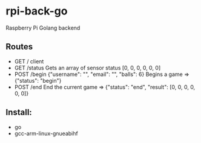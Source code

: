 # rpi-back-go
Raspberry Pi Golang backend

## Routes

* GET / client
* GET /status Gets an array of sensor status [0, 0, 0, 0, 0, 0]
* POST /begin {"username": "", "email": "", "balls": 6} Begins a game => {"status": "begin"}
* POST /end End the current game => {"status": "end", "result": [0, 0, 0, 0, 0, 0]}


## Install:

 * go
 * gcc-arm-linux-gnueabihf